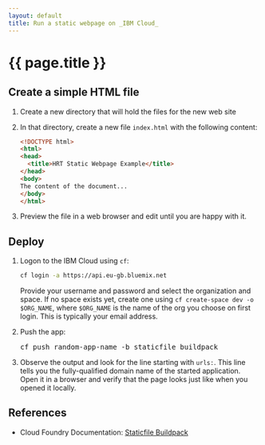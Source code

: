 ```yaml
---
layout: default
title: Run a static webpage on _IBM Cloud_
---
```


# {{ page.title }}

## Create a simple HTML file

1.  Create a new directory that will hold the files for the new web site
1.  In that directory, create a new file `index.html` with the following content:
    ```html
    <!DOCTYPE html>
    <html>
    <head>
      <title>HRT Static Webpage Example</title>
    </head>
    <body>
    The content of the document...
    </body>
    </html>
    ```

1.  Preview the file in a web browser and edit until you are happy with it.

## Deploy

1.  Logon to the IBM Cloud using `cf`:

    ```bash
    cf login -a https://api.eu-gb.bluemix.net
    ```

    Provide your username and password and select the organization and space.
    If no space exists yet, create one using `cf create-space dev -o $ORG_NAME`, where `$ORG_NAME` is the name of the org you choose on first login. This is typically your email address.

1.  Push the app:

    <pre>
    cf push <span id="app_name">random-app-name</span> -b staticfile_buildpack
    </pre>

1.  Observe the output and look for the line starting with `urls:`. This line tells you the fully-qualified domain name of the started application. Open it in a browser and verify that the page looks just like when you opened it locally.

## References

* Cloud Foundry Documentation: [Staticfile Buildpack](https://docs.cloudfoundry.org/buildpacks/staticfile/index.html)

<script type="text/javascript" src="{{ site.baseurl }}/js/random-app-name.js"></script>
<script type="text/javascript">
  var span = document.getElementById("app_name");
  span.parentNode.replaceChild(document.createTextNode(random_app_name()), span);
</script>
